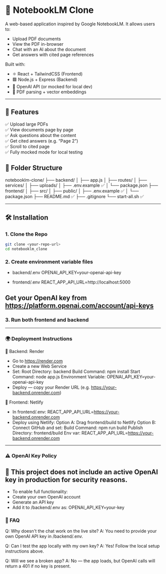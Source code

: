 # 🧠 NotebookLM Clone

A web-based application inspired by Google NotebookLM. It allows users to:

- Upload PDF documents
- View the PDF in-browser
- Chat with an AI about the document
- Get answers with cited page references

Built with:

- ⚛️ React + TailwindCSS (Frontend)
- 🟩 Node.js + Express (Backend)
- 🤖 OpenAI API (or mocked for local dev)
- 📄 PDF parsing + vector embeddings

---

## 🚀 Features

✅ Upload large PDFs  
✅ View documents page by page  
✅ Ask questions about the content  
✅ Get cited answers (e.g. “Page 2”)  
✅ Scroll to cited page  
✅ Fully mocked mode for local testing

## 📂 Folder Structure

notebooklm-clone/
├── backend/
│ ├── app.js
│ ├── routes/
│ ├── services/
│ ├── uploads/
│ ├── .env.example ✅
│ └── package.json
├── frontend/
│ ├── src/
│ ├── public/
│ ├── .env.example ✅
│ └── package.json
├── README.md ✅
├── .gitignore
└── start-all.sh ✅

---

## 🛠️ Installation

### 1. Clone the Repo

```bash
git clone <your-repo-url>
cd notebooklm_clone
```

### 2. Create environment variable files

- backend/.env
  OPENAI_API_KEY=your-openai-api-key

- frontend/.env
  REACT_APP_API_URL=http://localhost:5000

## Get your OpenAI key from https://platform.openai.com/account/api-keys

### 3. Run both frontend and backend

---

### 🌍 Deployment Instructions

🔹 Backend: Render

- Go to https://render.com
- Create a new Web Service
- Set:
  Root Directory: backend
  Build Command: npm install
  Start Command: node app.js
  Environment Variable: OPENAI_API_KEY=your-openai-api-key
- Deploy — copy your Render URL (e.g. https://your-backend.onrender.com)

🔹 Frontend: Netlify

- In frontend/.env: REACT_APP_API_URL=https://your-backend.onrender.com
- Deploy using Netlify:
  Option A: Drag frontend/build to Netlify
  Option B: Connect GitHub and set:
  Build Command: npm run build
  Publish Directory: frontend/build
  Env var: REACT_APP_API_URL=https://your-backend.onrender.com

---

### ⚠️ OpenAI Key Policy

## 🔐 This project does not include an active OpenAI key in production for security reasons.

- To enable full functionality:
- Create your own OpenAI account
- Generate an API key
- Add it to /backend/.env as: OPENAI_API_KEY=your-key

### 💬 FAQ

Q: Why doesn't the chat work on the live site?
A: You need to provide your own OpenAI API key in /backend/.env.

Q: Can I test the app locally with my own key?
A: Yes! Follow the local setup instructions above.

Q: Will we see a broken app?
A: No — the app loads, but OpenAI calls will return a 401 if no key is present.
